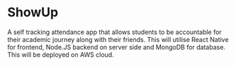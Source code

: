# ShowUp
A self tracking attendance app that allows students to be accountable for their academic journey along with their friends. This will utilise React Native for frontend, Node.JS backend on server side and MongoDB for database. This will be deployed on AWS cloud.
